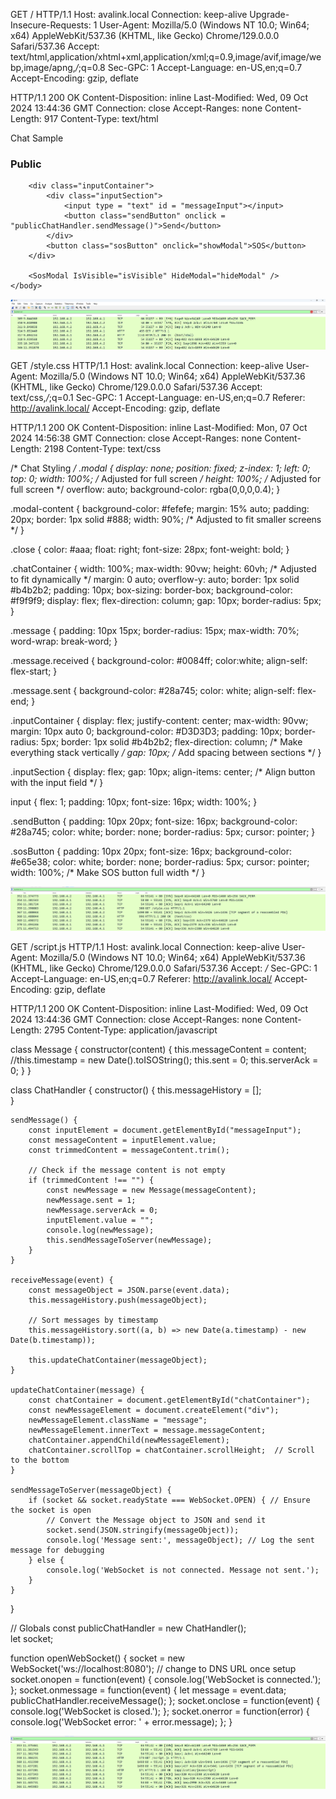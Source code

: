 GET / HTTP/1.1
Host: avalink.local
Connection: keep-alive
Upgrade-Insecure-Requests: 1
User-Agent: Mozilla/5.0 (Windows NT 10.0; Win64; x64) AppleWebKit/537.36 (KHTML, like Gecko) Chrome/129.0.0.0 Safari/537.36
Accept: text/html,application/xhtml+xml,application/xml;q=0.9,image/avif,image/webp,image/apng,*/*;q=0.8
Sec-GPC: 1
Accept-Language: en-US,en;q=0.7
Accept-Encoding: gzip, deflate

HTTP/1.1 200 OK
Content-Disposition: inline
Last-Modified: Wed, 09 Oct 2024 13:44:36 GMT
Connection: close
Accept-Ranges: none
Content-Length: 917
Content-Type: text/html

<!DOCTYPE html>
<html>
<head>
    <PageTitle>Chat Sample</PageTitle>
    <link rel="stylesheet" href="style.css">
    <script src ="script.js"></script>
</head>
    <body onload="openWebSocket()">
        <h3>Public</h3>
        <div class="chatContainer" id="chatContainer">
            <div class="message">
                <!-- loop through messages list check if sent or received, timestamp for order and display -->
            </div>
        </div>

        <div class="inputContainer">
            <div class="inputSection">
                <input type = "text" id = "messageInput"></input> 
                <button class="sendButton" onclick = "publicChatHandler.sendMessage()">Send</button>
            </div>
            <button class="sosButton" onclick="showModal">SOS</button>
        </div>

        <SosModal IsVisible="isVisible" HideModal="hideModal" />
    </body>
</html>

![alt text](root-req-tcpstream.png)

GET /style.css HTTP/1.1
Host: avalink.local
Connection: keep-alive
User-Agent: Mozilla/5.0 (Windows NT 10.0; Win64; x64) AppleWebKit/537.36 (KHTML, like Gecko) Chrome/129.0.0.0 Safari/537.36
Accept: text/css,*/*;q=0.1
Sec-GPC: 1
Accept-Language: en-US,en;q=0.7
Referer: http://avalink.local/
Accept-Encoding: gzip, deflate

HTTP/1.1 200 OK
Content-Disposition: inline
Last-Modified: Mon, 07 Oct 2024 14:56:38 GMT
Connection: close
Accept-Ranges: none
Content-Length: 2198
Content-Type: text/css

/* Chat Styling */
.modal {
  display: none;
  position: fixed;
  z-index: 1;
  left: 0;
  top: 0;
  width: 100%; /* Adjusted for full screen */
  height: 100%; /* Adjusted for full screen */
  overflow: auto;
  background-color: rgba(0,0,0,0.4);
}

.modal-content {
  background-color: #fefefe;
  margin: 15% auto;
  padding: 20px;
  border: 1px solid #888;
  width: 90%; /* Adjusted to fit smaller screens */
}

.close {
  color: #aaa;
  float: right;
  font-size: 28px;
  font-weight: bold;
}

.chatContainer {
    width: 100%; 
    max-width: 90vw; 
    height: 60vh; /* Adjusted to fit dynamically */
    margin: 0 auto; 
    overflow-y: auto; 
    border: 1px solid #b4b2b2; 
    padding: 10px; 
    box-sizing: border-box; 
    background-color: #f9f9f9; 
    display: flex;
    flex-direction: column; 
    gap: 10px; 
    border-radius: 5px;
}

.message {
    padding: 10px 15px;
    border-radius: 15px;
    max-width: 70%;
    word-wrap: break-word;
}

.message.received {
    background-color: #0084ff;
    color:white;
    align-self: flex-start;
}

.message.sent {
    background-color: #28a745;
    color: white;
    align-self: flex-end;
}

.inputContainer {
    display: flex;
    justify-content: center;
    max-width: 90vw;
    margin: 10px auto 0;
    background-color: #D3D3D3;
    padding: 10px;
    border-radius: 5px;
    border: 1px solid #b4b2b2;
    flex-direction: column; /* Make everything stack vertically */
    gap: 10px; /* Add spacing between sections */
}

.inputSection {
    display: flex;
    gap: 10px;
    align-items: center; /* Align button with the input field */
}

input {
    flex: 1;
    padding: 10px;
    font-size: 16px;
    width: 100%;
}

.sendButton {
    padding: 10px 20px;
    font-size: 16px;
    background-color: #28a745;
    color: white;
    border: none;
    border-radius: 5px;
    cursor: pointer;
}

.sosButton {
    padding: 10px 20px;
    font-size: 16px;
    background-color: #e65e38;
    color: white;
    border: none;
    border-radius: 5px;
    cursor: pointer;
    width: 100%; /* Make SOS button full width */
}

![alt text](style-css-tcpstream.png)

GET /script.js HTTP/1.1
Host: avalink.local
Connection: keep-alive
User-Agent: Mozilla/5.0 (Windows NT 10.0; Win64; x64) AppleWebKit/537.36 (KHTML, like Gecko) Chrome/129.0.0.0 Safari/537.36
Accept: */*
Sec-GPC: 1
Accept-Language: en-US,en;q=0.7
Referer: http://avalink.local/
Accept-Encoding: gzip, deflate

HTTP/1.1 200 OK
Content-Disposition: inline
Last-Modified: Wed, 09 Oct 2024 13:44:36 GMT
Connection: close
Accept-Ranges: none
Content-Length: 2795
Content-Type: application/javascript

class Message {
    constructor(content) {
        this.messageContent = content;
        //this.timestamp = new Date().toISOString();
        this.sent = 0;
        this.serverAck = 0;
    }
}

class ChatHandler {
    constructor() {
        this.messageHistory = [];  
    }

    sendMessage() {
        const inputElement = document.getElementById("messageInput");
        const messageContent = inputElement.value; 
        const trimmedContent = messageContent.trim();
    
        // Check if the message content is not empty
        if (trimmedContent !== "") {
            const newMessage = new Message(messageContent);  
            newMessage.sent = 1;
            newMessage.serverAck = 0;
            inputElement.value = "";    
            console.log(newMessage); 
            this.sendMessageToServer(newMessage); 
        }
    }

    receiveMessage(event) {
        const messageObject = JSON.parse(event.data);
        this.messageHistory.push(messageObject); 
        
        // Sort messages by timestamp
        this.messageHistory.sort((a, b) => new Date(a.timestamp) - new Date(b.timestamp));
        
        this.updateChatContainer(messageObject); 
    }

    updateChatContainer(message) { 
        const chatContainer = document.getElementById("chatContainer");
        const newMessageElement = document.createElement("div");
        newMessageElement.className = "message";
        newMessageElement.innerText = message.messageContent;
        chatContainer.appendChild(newMessageElement);
        chatContainer.scrollTop = chatContainer.scrollHeight;  // Scroll to the bottom
    }
    
    sendMessageToServer(messageObject) {
        if (socket && socket.readyState === WebSocket.OPEN) { // Ensure the socket is open
            // Convert the Message object to JSON and send it
            socket.send(JSON.stringify(messageObject)); 
            console.log('Message sent:', messageObject); // Log the sent message for debugging
        } else {
            console.log('WebSocket is not connected. Message not sent.');
        }
    }
}

// Globals
const publicChatHandler = new ChatHandler();  
let socket;

function openWebSocket() {
    socket = new WebSocket('ws://localhost:8080');  // change to DNS URL once setup
    socket.onopen = function(event) {
        console.log('WebSocket is connected.');
    };
    socket.onmessage = function(event) {
        let message = event.data;
        publicChatHandler.receiveMessage();
    };
    socket.onclose = function(event) {
        console.log('WebSocket is closed.');
    };
    socket.onerror = function(error) {
        console.log('WebSocket error: ' + error.message);
    };
}

![alt text](script-js-tcpstream.png)


